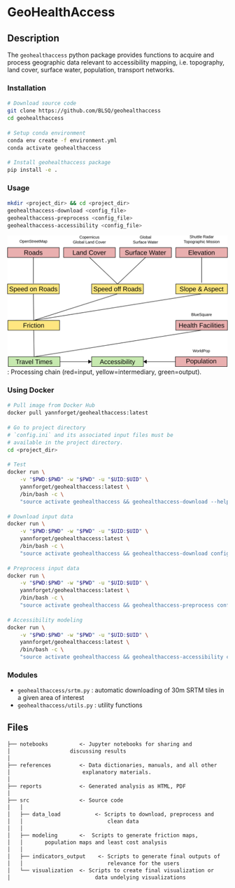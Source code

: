 # GeoHealthAccess

## Description

The `geohealthaccess` python package provides functions to acquire and process geographic data relevant to accessibility mapping, i.e. topography, land cover, surface water, population, transport networks.

### Installation

``` sh
# Download source code
git clone https://github.com/BLSQ/geohealthaccess
cd geohealthaccess

# Setup conda environment
conda env create -f environment.yml
conda activate geohealthaccess

# Install geohealthaccess package
pip install -e .
```

### Usage

``` sh
mkdir <project_dir> && cd <project_dir>
geohealthaccess-download <config_file>
geohealthaccess-preprocess <config_file>
geohealthaccess-accessibility <config_file>
```

![Processing chain](/docs/images/processing-chain.png)
: Processing chain (red=input, yellow=intermediary, green=output).

### Using Docker

``` bash
# Pull image from Docker Hub
docker pull yannforget/geohealthaccess:latest

# Go to project directory
# `config.ini` and its associated input files must be
# available in the project directory.
cd <project_dir>

# Test
docker run \
    -v "$PWD:$PWD" -w "$PWD" -u "$UID:$UID" \
    yannforget/geohealthaccess:latest \
    /bin/bash -c \
    "source activate geohealthaccess && geohealthaccess-download --help"

# Download input data
docker run \
    -v "$PWD:$PWD" -w "$PWD" -u "$UID:$UID" \
    yannforget/geohealthaccess:latest \
    /bin/bash -c \
    "source activate geohealthaccess && geohealthaccess-download config.ini"

# Preprocess input data
docker run \
    -v "$PWD:$PWD" -w "$PWD" -u "$UID:$UID" \
    yannforget/geohealthaccess:latest \
    /bin/bash -c \
    "source activate geohealthaccess && geohealthaccess-preprocess config.ini"

# Accessibility modeling
docker run \
    -v "$PWD:$PWD" -w "$PWD" -u "$UID:$UID" \
    yannforget/geohealthaccess:latest \
    /bin/bash -c \
    "source activate geohealthaccess && geohealthaccess-accessibility config.ini"
```

### Modules

* `geohealthaccess/srtm.py` : automatic downloading of 30m SRTM tiles in a given area of interest
* `geohealthaccess/utils.py` : utility functions

## Files


	├── notebooks          <- Jupyter notebooks for sharing and 
	│					discussing results     
	│
	├── references         <- Data dictionaries, manuals, and all other 
	│						explanatory materials.
	│
	├── reports            <- Generated analysis as HTML, PDF
	│
	├── src                <- Source code
	│   │
	│   ├── data_load           <- Scripts to download, preprocess and  
	│	│							clean data
	│   │
	│   ├── modeling       <-  Scripts to generate friction maps,	
	│   │		population maps and least cost analysis
	│   │
	│   ├── indicators_output    <- Scripts to generate final outputs of 
	│   │							relevance for the users
	│   └── visualization  <- Scripts to create final visualization or 
	│ 							data undelying visualizations

